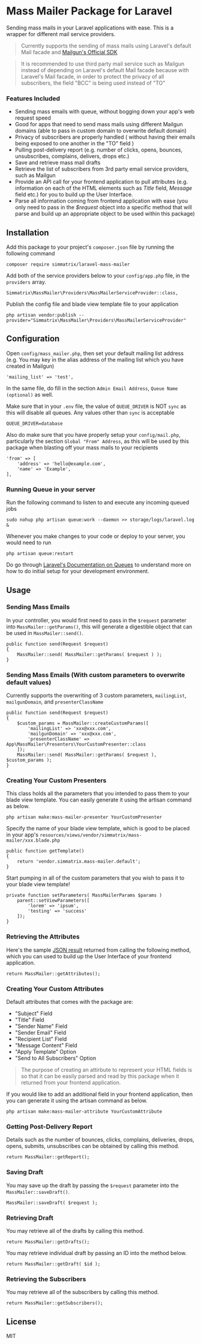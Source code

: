 # Mass Mailer Package for Laravel

Sending mass mails in your Laravel applications with ease. This is a wrapper for different mail service providers.

> Currently supports the sending of mass mails using Laravel's default Mail facade and [Mailgun's Official SDK](https://github.com/mailgun/mailgun-php)

> It is recommended to use third party mail service such as Mailgun instead of depending on Laravel's default Mail facade because with Laravel's Mail facade, in order to protect the privacy of all subscribers, the field "BCC" is being used instead of "TO"

### Features Included
  - Sending mass emails with queue, without bogging down your app's web request speed
  - Good for apps that need to send mass mails using different Mailgun domains (able to pass in custom domain to overwrite default domain)
  - Privacy of subscribers are properly handled ( without having their emails being exposed to one another in the "TO" field )
  - Pulling post-delivery report (e.g. number of clicks, opens, bounces, unsubscribes, complains, delivers, drops etc.)
  - Save and retrieve mass mail drafts
  - Retrieve the list of subscribers from 3rd party email service providers, such as Mailgun
  - Provide an API call for your frontend application to pull attributes (e.g. information on each of the HTML elements such as _Title_ field, _Message_ field etc.) for you to build up the User Interface. 
  - Parse all information coming from frontend application with ease (you only need to pass in the _$request_ object into a specific method that will parse and build up an appropriate object to be used within this package)

## Installation

Add this package to your project's `composer.json` file by running the following command

```
composer require simmatrix/laravel-mass-mailer
```

Add both of the service providers below to your `config/app.php` file, in the `providers` array.

```
Simmatrix\MassMailer\Providers\MassMailerServiceProvider::class,
```

Publish the config file and blade view template file to your application

```
php artisan vendor:publish --provider="Simmatrix\MassMailer\Providers\MassMailerServiceProvider"
```

## Configuration

Open `config/mass_mailer.php`, then set your default mailing list address (e.g. You may key in the alias address of the mailing list which you have created in Mailgun)

```
'mailing_list' => 'test',
```

In the same file, do fill in the section `Admin Email Address`, `Queue Name (optional)` as well.

Make sure that in your `.env` file, the value of `QUEUE_DRIVER` is NOT `sync` as this will disable all queues. Any values other than `sync` is acceptable
```
QUEUE_DRIVER=database
```

Also do make sure that you have properly setup your `config/mail.php`, particularly the section `Global "From" Address`, as this will be used by this package when blasting off your mass mails to your recipients
```
'from' => [
    'address' => 'hello@example.com',
    'name' => 'Example',
],
```    

### Running Queue in your server

Run the following command to listen to and execute any incoming queued jobs
```
sudo nohup php artisan queue:work --daemon >> storage/logs/laravel.log &
```

Whenever you make changes to your code or deploy to your server, you would need to run
```
php artisan queue:restart
```

Do go through [Laravel's Documentation on Queues](https://laravel.com/docs/5.3/queues) to understand more on how to do initial setup for your development environment.

## Usage

### Sending Mass Emails
In your controller, you would first need to pass in the `$request` parameter into `MassMailer::getParams()`, this will generate a digestible object that can be used in `MassMailer::send()`.

```
public function send(Request $request)
{
    MassMailer::send( MassMailer::getParams( $request ) );      
}
```

### Sending Mass Emails (With custom parameters to overwrite default values)

Currently supports the overwriting of 3 custom parameters, `mailingList`, `mailgunDomain`, and `presenterClassName`

```
public function send(Request $request)
{
	$custom_params = MassMailer::createCustomParams([
		'mailingList' => 'xxx@xxx.com',
		'mailgunDomain' => 'xxx@xxx.com',
		'presenterClassName' => App\MassMailer\Presenters\YourCustomPresenter::class
	]);
    MassMailer::send( MassMailer::getParams( $request ), $custom_params );      
}
```

### Creating Your Custom Presenters

This class holds all the parameters that you intended to pass them to your blade view template. You can easily generate it using the artisan command as below.
```
php artisan make:mass-mailer-presenter YourCustomPresenter
```

Specify the name of your blade view template, which is good to be placed in your app's `resources/views/vendor/simmatrix/mass-mailer/xxx.blade.php`
```
public function getTemplate()
{
	return 'vendor.simmatrix.mass-mailer.default';
}
```

Start pumping in all of the custom parameters that you wish to pass it to your blade view template!
```
private function setParameters( MassMailerParams $params )
	parent::setViewParameters([
		'lorem' => 'ipsum',
		'testing' => 'success'
	]);
}
```
### Retrieving the Attributes

Here's the sample [JSON result](https://github.com/simmatrix/laravel-mass-mailer/blob/master/src/sample-attribute-endpoint-data.json) returned from calling the following method, which you can used to build up the User Interface of your frontend application.
```
return MassMailer::getAttributes();
```

### Creating Your Custom Attributes

Default attributes that comes with the package are:
  - "Subject" Field
  - "Title" Field
  - "Sender Name" Field
  - "Sender Email" Field
  - "Recipient List" Field
  - "Message Content" Field
  - "Apply Template" Option
  - "Send to All Subscribers" Option

> The purpose of creating an attirbute to represent your HTML fields is so that it can be easily parsed and read by this package when it returned from your frontend application.

If you would like to add an additional field in your frontend application, then you can generate it using the artisan command as below.

```
php artisan make:mass-mailer-attribute YourCustomAttribute
```


### Getting Post-Delivery Report
Details such as the number of bounces, clicks, complains, deliveries, drops, opens, submits, unsubscribes can be obtained by calling this method.
```
return MassMailer::getReport();
```

### Saving Draft
You may save up the draft by passing the `$request` parameter into the `MassMailer::saveDraft()`.
```
MassMailer::saveDraft( $request );
```

### Retrieving Draft
You may retrieve all of the drafts by calling this method.
```
return MassMailer::getDrafts();
```
You may retrieve individual draft by passing an ID into the method below.
```
return MassMailer::getDraft( $id );
```

### Retrieving the Subscribers
You may retrieve all of the subscribers by calling this method.
```
return MassMailer::getSubscribers();
```

License
----
MIT